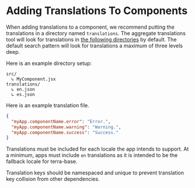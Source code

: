 # Adding Translations To Components

When adding translations to a component, we recommend putting the translations in a directory named `translations`. The aggregate translations tool will look for translations in [the following directories](https://github.com/cerner/terra-aggregate-translations/blob/master/config/defaultSearchPatterns.js) by default. The default search pattern will look for translations a maximum of three levels deep.

Here is an example directory setup:

```
src/
  ↳ MyComponent.jsx
translations/
  ↳ en.json
  ↳ es.json
```

Here is an example translation file.

```json
{
  "myApp.componentName.error": "Error.",
  "myApp.componentName.warning": "Warning.",
  "myApp.componentName.success": "Success."
}
```

Translations must be included for each locale the app intends to support. At a minimum, apps must include `en` translations as it is intended to be the fallback locale for terra-base.

Translation keys should be namespaced and unique to prevent translation key collision from other dependencies.
